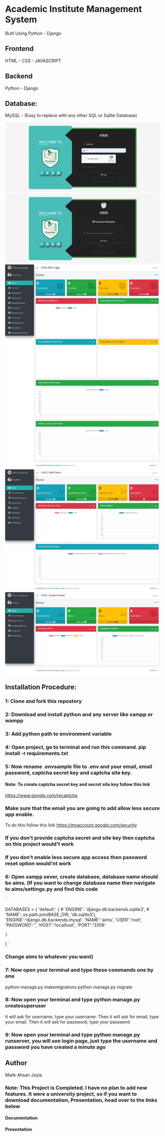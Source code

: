# Academic Institute Management System

Buitl Using Python - Django

## Frontend

HTML - CSS - JAVASCRIPT

## Backend

Python - Django

## Database:

MySQL - (Easy to replace with any other SQL or Sqlite Database)

![AIMS Login Page](https://github.com/AhsanJoyia/Academic-Institute-Management-System/blob/master/media/AIMS%20Login%20Page.jpeg?raw=true)
![AIMS Reset Password Page](https://github.com/AhsanJoyia/Academic-Institute-Management-System/blob/master/media/AIMS%20Reset%20Password%20Page.jpeg?raw=true)
![AIMS Admin Page](https://github.com/AhsanJoyia/Academic-Institute-Management-System/blob/master/media/AIMS%20Admin%20Page.jpeg?raw=true)
![AIMS Staff Page](https://github.com/AhsanJoyia/Academic-Institute-Management-System/blob/master/media/AIMS%20Staff%20Page.jpeg?raw=true)
![AIMS Student Page](https://github.com/AhsanJoyia/Academic-Institute-Management-System/blob/master/media/AIMS%20Student%20Page.jpeg?raw=true)

## Installation Procedure:

### 1: Clone and fork this repostory

### 2: Download and install python and any server like xampp or wampp

### 3: Add python path to environment variable

### 4: Open project, go to terminal and run this command. pip install -r requirements.txt

### 5: Now rename .envsample file to .env and your email, email password, captcha secret key and captcha site key.

#### Note: To create captcha secret key and secret site key follow this link

https://www.google.com/recaptcha

### Make sure that the email you are going to add allow less secure app enable.

To do this follow this link
https://myaccount.google.com/security

### If you don't provide captcha secret and site key then captcha on this project would't work

### If you don't enable less secure app access then password reset option would'nt work

### 6: Open xampp sever, create database, database name should be aims. (If you want to change database name then navigate to aims/settings.py and find this code
`

DATABASES = {
'default': { # 'ENGINE': 'django.db.backends.sqlite3', # 'NAME': os.path.join(BASE_DIR, 'db.sqlite3'),
'ENGINE':'django.db.backends.mysql',
'NAME':'aims',
'USER':'root',
'PASSWORD':'',
'HOST':'localhost',
'PORT':'3306'

    }
}
`

### Change aims to whatever you want)

### 7: Now open your terminal and type these commands one by one

python manage.py makemigrations
python manage.py migrate

### 8: Now open your terminal and type python manage.py createsuperuser

It will ask for username, type your username.
Then it will ask for email, type your email.
Then it will ask for password, type your password

### 9: Now open your terminal and type python manage.py runserver, you will see login page, just type the username and password you have created a minute ago

## Author

Malik Ahsan Joyia

### Note: This Project is Completed. I have no plan to add new features. It were a university project, so if you want to download documentation, Presentation, head over to the links below

#### Documentation

#### Presentation
